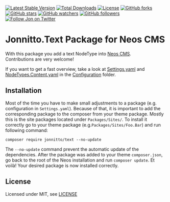 [![Latest Stable Version](https://poser.pugx.org/jonnitto/text/v/stable)](https://packagist.org/packages/jonnitto/text)
[![Total Downloads](https://poser.pugx.org/jonnitto/text/downloads)](https://packagist.org/packages/jonnitto/text)
[![License](https://poser.pugx.org/jonnitto/text/license)](LICENSE)
[![GitHub forks](https://img.shields.io/github/forks/jonnitto/Jonnitto.Text.svg?style=social&label=Fork)](https://github.com/jonnitto/Jonnitto.Text/fork)
[![GitHub stars](https://img.shields.io/github/stars/jonnitto/Jonnitto.Text.svg?style=social&label=Stars)](https://github.com/jonnitto/Jonnitto.Text/stargazers)
[![GitHub watchers](https://img.shields.io/github/watchers/jonnitto/Jonnitto.Text.svg?style=social&label=Watch)](https://github.com/jonnitto/Jonnitto.Text/subscription)
[![GitHub followers](https://img.shields.io/github/followers/jonnitto.svg?style=social&label=Follow)](https://github.com/jonnitto/followers)
[![Follow Jon on Twitter](https://img.shields.io/twitter/follow/jonnitto.svg?style=social&label=Follow)](https://twitter.com/jonnitto)

Jonnitto.Text Package for Neos CMS
==================================

With this package you add a text NodeType into [Neos CMS](https://www.neos.io).  
Contributions are very welcome!


If you want to get a fast overview, take a look at [Settings.yaml](Configuration/Settings.yaml) and [NodeTypes.Content.yaml](Configuration/NodeTypes.Content.yaml) in the [Configuration](Configuration) folder.

Installation
------------

Most of the time you have to make small adjustments to a package (e.g. configuration in `Settings.yaml`). Because of that, it is important to add the corresponding package to the composer from your theme package. Mostly this is the site packages located under `Packages/Sites/`. To install it correctly go to your theme package (e.g.`Packages/Sites/Foo.Bar`) and run following command:

```
composer require jonnitto/text --no-update
```

The `--no-update` command prevent the automatic update of the dependencies. After the package was added to your theme `composer.json`, go back to the root of the Neos installation and run `composer update`. Et voilà! Your desired package is now installed correctly.



License
-------

Licensed under MIT, see [LICENSE](LICENSE)
